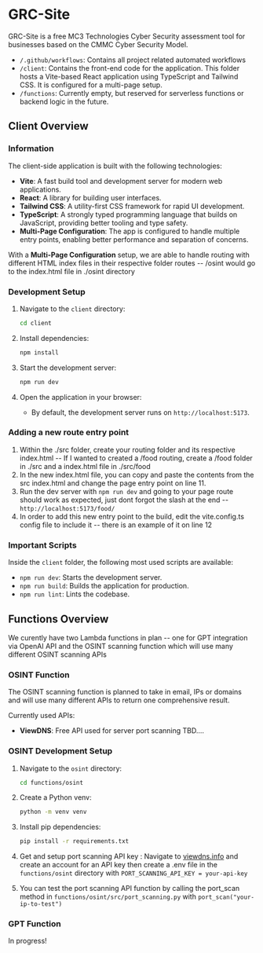 # GRC-Site

GRC-Site is a free MC3 Technologies Cyber Security assessment tool for businesses based on the CMMC Cyber Security Model.

- `/.github/workflows`: Contains all project related automated workflows
- `/client`: Contains the front-end code for the application. This folder hosts a Vite-based React application using TypeScript and Tailwind CSS. It is configured for a multi-page setup.
- `/functions`: Currently empty, but reserved for serverless functions or backend logic in the future.

## Client Overview

### Information

The client-side application is built with the following technologies:

- **Vite**: A fast build tool and development server for modern web applications.
- **React**: A library for building user interfaces.
- **Tailwind CSS**: A utility-first CSS framework for rapid UI development.
- **TypeScript**: A strongly typed programming language that builds on JavaScript, providing better tooling and type safety.
- **Multi-Page Configuration**: The app is configured to handle multiple entry points, enabling better performance and separation of concerns.

With a **Multi-Page Configuration** setup, we are able to handle routing with different HTML index files in their respective folder routes -- /osint would go to the index.html file in ./osint directory

### Development Setup

1. Navigate to the `client` directory:

   ```bash
   cd client
   ```

2. Install dependencies:

   ```bash
   npm install
   ```

3. Start the development server:

   ```bash
   npm run dev
   ```

4. Open the application in your browser:
   - By default, the development server runs on `http://localhost:5173`.

### Adding a new route entry point

1. Within the ./src folder, create your routing folder and its respective index.html -- If I wanted to created a /food routing, create a /food folder in ./src and a index.html file in ./src/food
2. In the new index.html file, you can copy and paste the contents from the src index.html and change the page entry point on line 11.
3. Run the dev server with `npm run dev` and going to your page route should work as expected, just dont forgot the slash at the end -- `http://localhost:5173/food/`
4. In order to add this new entry point to the build, edit the vite.config.ts config file to include it -- there is an example of it on line 12

### Important Scripts

Inside the `client` folder, the following most used scripts are available:

- `npm run dev`: Starts the development server.
- `npm run build`: Builds the application for production.
- `npm run lint`: Lints the codebase.

## Functions Overview

We curently have two Lambda functions in plan -- one for GPT integration via OpenAI API and the OSINT scanning function which will use many different OSINT scanning APIs

### OSINT Function

The OSINT scanning function is planned to take in email, IPs or domains and will use many different APIs to return one comprehensive result.

Currently used APIs:

- **ViewDNS**: Free API used for server port scanning
TBD....

### OSINT Development Setup

1. Navigate to the `osint` directory:

   ```bash
   cd functions/osint
   ```

2. Create a Python venv:

   ```bash
   python -m venv venv
   ```

3. Install pip dependencies:

   ```bash
   pip install -r requirements.txt
   ```

4. Get and setup port scanning API key :
   Navigate to [viewdns.info](https://viewdns.info/) and create an account for an API key then create a .env file in the `functions/osint` directory with ```PORT_SCANNING_API_KEY = your-api-key```

5. You can test the port scanning API function by calling the port_scan method in ```functions/osint/src/port_scanning.py``` with ```port_scan("your-ip-to-test")```

### GPT Function

In progress!
